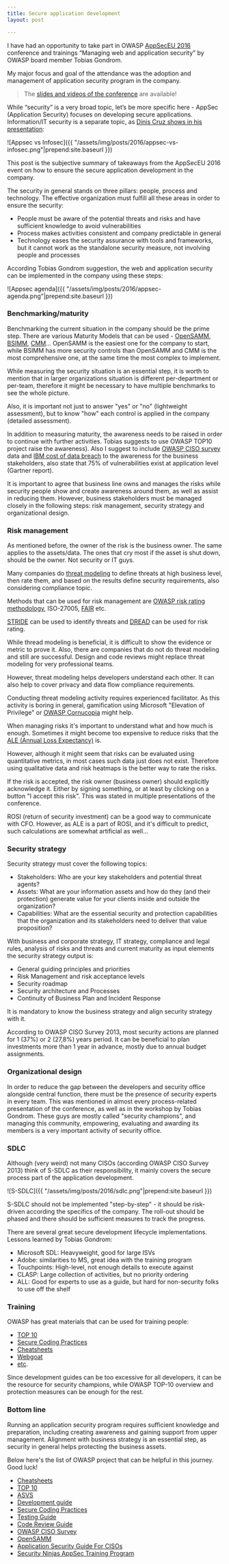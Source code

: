 ```yaml
---
title: Secure application development
layout: post

---
```


I have had an opportunity to take part in OWASP [AppSecEU 2016](http://2016.appsec.eu/) conference and trainings “Managing web and application security” by OWASP board member Tobias Gondrom.

My major focus and goal of the attendance was the adoption and management of application security program in the company.

> The [slides and videos of the conference](http://2016.appsec.eu/?page_id=914) are available! 

While “security” is a very broad topic, let’s be more specific here - AppSec (Application Security) focuses on developing secure applications. Information/IT security is a separate topic, as [Dinis Cruz shows in his presentation](http://2016.appsec.eu/wp-content/uploads/2016/07/AppSecEU2016-Dinis-Cruz-Using-Jira-To-Manage-Risks.pdf):

![Appsec vs Infosec]({{ "/assets/img/posts/2016/appsec-vs-infosec.png"|prepend:site.baseurl }})

This post is the subjective summary of takeaways from the AppSecEU 2016 event on how to ensure the secure application development in the company.

The security in general stands on three pillars: people, process and technology. The effective organization must fulfill all these areas in order to ensure the security:

 * People must be aware of the potential threats and risks and have sufficient knowledge to avoid vulnerabilities
 * Process makes activities consistent and company predictable in general
 * Technology eases the security assurance with tools and frameworks, but it cannot work as the standalone security measure, not involving people and processes

According Tobias Gondrom suggestion, the web and application security can be implemented in the company using these steps:

![Appsec agenda]({{ "/assets/img/posts/2016/appsec-agenda.png"|prepend:site.baseurl }})

### Benchmarking/maturity

Benchmarking the current situation in the company should be the prime step. There are various Maturity Models that can be used - [OpenSAMM](https://www.owasp.org/index.php/OWASP_SAMM_Project), [BSIMM](https://www.cigital.com/services/software-security-strategy/bsimm-assessment/), [CMM](https://en.wikipedia.org/wiki/Capability_Maturity_Model)... OpenSAMM is the easiest one for the company to start, while BSIMM has more security controls than OpenSAMM and CMM is the most comprehensive one, at the same time the most complex to implement.

While measuring the security situation is an essential step, it is worth to mention that in larger organizations situation is different per-department or per-team, therefore it might be necessary to have multiple benchmarks to see the whole picture.

Also, it is important not just to answer "yes" or "no" (lightweight assessment), but to know "how" each control is applied in the company (detailed assessment).

In addition to measuring maturity, the awareness needs to be raised in order to continue with further activities. Tobias suggests to use OWASP TOP10 project raise the awareness).
Also I suggest to include [OWASP CISO survey](https://www.owasp.org/index.php/OWASP_CISO_Survey) data and [IBM cost of data breach](http://www.ibm.com/security/infographics/data-breach/) to the awareness for the business stakeholders, also state that 75% of vulnerabilities exist at application level (Gartner report).

It is important to agree that business line owns and manages the risks while security people show and create awareness around them, as well as assist in reducing them.
However, business stakeholders must be managed closely in the following steps: risk management, security strategy and organizational design.

### Risk management

As mentioned before, the owner of the risk is the business owner. The same applies to the assets/data. The ones that cry most if the asset is shut down, should be the owner. Not security or IT guys.

Many companies do [threat modeling](https://www.owasp.org/index.php/Application_Threat_Modeling) to define threats at high business level, then rate them, and based on the results define security requirements, also considering compliance topic.

Methods that can be used for risk management are [OWASP risk rating methodology](https://www.owasp.org/index.php/OWASP_Risk_Rating_Methodology), ISO-27005, [FAIR](https://en.wikipedia.org/wiki/Factor_analysis_of_information_risk) etc.

[STRIDE](https://en.wikipedia.org/wiki/STRIDE_(security)) can be used to identify threats and [DREAD](https://en.wikipedia.org/wiki/DREAD_(risk_assessment_model)) can be used for risk rating.

While thread modeling is beneficial, it is difficult to show the evidence or metric to prove it. Also, there are companies that do not do threat modeling and still are successful. Design and code reviews might replace threat modeling for very professional teams.

However, threat modeling helps developers understand each other. It can also help to cover privacy and data flow compliance requirements.

Conducting threat modeling activity requires experienced facilitator. As this activity is boring in general, gamification using Microsoft "Elevation of Privilege" or [OWASP Cornucopia](https://www.owasp.org/index.php/OWASP_Cornucopia) might help.

When managing risks it's important to understand what and how much is enough. Sometimes it might become too expensive to reduce risks that the [ALE (Annual Loss Expectancy)](https://en.wikipedia.org/wiki/Annualized_loss_expectancy) is.

However, although it might seem that risks can be evaluated using quantitative metrics, in most cases such data just does not exist. Therefore using qualitative data and risk heatmaps is the better way to rate the risks.

If the risk is accepted, the risk owner (business owner) should explicitly acknowledge it. Either by signing something, or at least by clicking on a button "I accept this risk". This was stated in multiple presentations of the conference.

ROSI (return of security investment) can be a good way to communicate with CFO. However, as ALE is a part of ROSI, and it's difficult to predict, such calculations are somewhat artificial as well...

### Security strategy

Security strategy must cover the following topics:

 * Stakeholders: Who are your key stakeholders and potential threat agents?
 * Assets: What are your information assets and how do they (and their protection) generate value for your clients inside and outside the organization?
 * Capabilities: What are the essential security and protection capabilities that the organization and its stakeholders need to deliver that value proposition?

With business and corporate strategy, IT strategy, compliance and legal rules, analysis of risks and threats and current maturity as input elements the security strategy output is:

 * General guiding principles and priorities
 * Risk Management and risk acceptance levels
 * Security roadmap
 * Security architecture and Processes
 * Continuity of Business Plan and Incident Response

It is mandatory to know the business strategy and align security strategy with it.

According to OWASP CISO Survey 2013, most security actions are planned for 1 (37%) or 2 (27,8%) years period. It can be beneficial to plan investments more than 1 year in advance, mostly due to annual budget assignments.

### Organizational design

In order to reduce the gap between the developers and security office alongside central function, there must be the presence of security experts in every team. This was mentioned in almost every process-related presentation of the conference, as well as in the workshop by Tobias Gondrom. These guys are mostly called "security champions", and managing this community, empowering, evaluating and awarding its members is a very important activity of security office.

### SDLC

Although (very weird) not many CISOs (according OWASP CISO Survey 2013) think of S-SDLC as their responsibility, it mainly covers the secure process part of the application development.

![S-SDLC]({{ "/assets/img/posts/2016/sdlc.png"|prepend:site.baseurl }})

S-SDLC should not be implemented "step-by-step" - it should be risk-driven according the specifics of the company.
The roll-out should be phased and there should be sufficient measures to track the progress.

There are several great secure development lifecycle implementations. Lessons learned by Tobias Gondrom:

 * Microsoft SDL: Heavyweight, good for large ISVs
 * Adobe: similarities to MS, great idea with the training program
 * Touchpoints: High-level, not enough details to execute against
 * CLASP: Large collection of activities, but no priority ordering
 * ALL: Good for experts to use as a guide, but hard for non-security folks to use off the shelf

### Training

OWASP has great materials that can be used for training people:

 * [TOP 10](https://www.owasp.org/index.php/Category:OWASP_Top_Ten_Project)
 * [Secure Coding Practices](https://www.owasp.org/index.php/OWASP_Secure_Coding_Practices_-_Quick_Reference_Guide)
 * [Cheatsheets](https://www.owasp.org/index.php/Cheat_Sheets)
 * [Webgoat](https://www.owasp.org/index.php/Category:OWASP_WebGoat_Project)
 * [etc](https://www.owasp.org/index.php/Category:OWASP_Project).

Since development guides can be too excessive for all developers, it can be the resource for security champions, while OWASP TOP-10 overview and protection measures can be enough for the rest.


### Bottom line

Running an application security program requires sufficient knowledge and preparation, including creating awareness and gaining support from upper management. Alignment with business strategy is an essential step, as security in general helps protecting the business assets.

Below here's the list of OWASP project that can be helpful in this journey. Good luck!

 * [Cheatsheets](https://www.owasp.org/index.php/Cheat_Sheets)
 * [TOP 10](https://www.owasp.org/index.php/Category:OWASP_Top_Ten_Project)
 * [ASVS](https://www.owasp.org/index.php/Category:OWASP_Application_Security_Verification_Standard_Project)
 * [Development guide](https://www.owasp.org/index.php/Category:OWASP_Guide_Project)
 * [Secure Coding Practices](https://www.owasp.org/index.php/OWASP_Secure_Coding_Practices_-_Quick_Reference_Guide)
 * [Testing Guide](https://www.owasp.org/index.php/OWASP_Testing_Project)
 * [Code Review Guide](https://www.owasp.org/index.php/Category:OWASP_Code_Review_Project)
 * [OWASP CISO Survey](https://www.owasp.org/index.php/OWASP_CISO_Survey)
 * [OpenSAMM](https://www.owasp.org/index.php/OWASP_SAMM_Project)
 * [Application Security Guide For CISOs](https://www.owasp.org/index.php/Application_Security_Guide_For_CISOs)
 * [Security Ninjas AppSec Training Program](https://www.owasp.org/index.php/Category:OWASP_Security_Ninjas_AppSec_Training_Program)